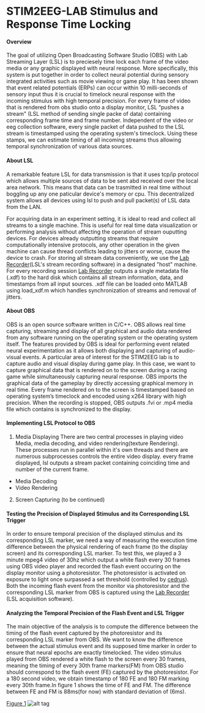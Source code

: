 # STIM2EEG-LAB Stimulus and Response Time Locking 

#### Overview
The goal of utilizing Open Broadcasting Software Studio (OBS) with Lab Streaming Layer (LSL) is to preciesely time lock each frame of the video media or any graphic displayed with neural response. More specifically, this system is put together in order to collect neural potential during sensory integrated activities such as movie viewing or game play. It has been shown that event related potentials (ERPs) can occur within 10 milli-seconds of sensory input thus it is crucial to timelock neural response with the incoming stimulus with high temporal precision. For every frame of video that is rendered from obs studio onto a display monitor, LSL “pushes a stream" (LSL method of sending single packe of data) containing corresponding frame time and frame number. Independent of the video or eeg collection software, every single packet of data pushed to the LSL stream is timestamped using the operating system's timeclock. Using these stamps, we can estimate timing of all incoming streams thus allowing temporal synchronization of various data sources.

#### About LSL
A remarkable feature LSL for data transmission is that it uses tcp/ip protocol which allows multiple sources of data to be sent abd received over the local area network. This means that data can be trasmitted in real time without boggling up any one paticular device's memory or cpu. This decentralized system allows all devices using lsl to push and pull packet(s) of LSL data from the LAN.

For acquiring data in an experiment setting, it is ideal to read and collect all streams to a single machine. This is useful for real time data visualization or performing analysis without affecting the operation of stream ouputting devices. For devices already outputting streams that require computationally intensive protocols, any other operation in the given machine can cause thread conflicts leading to jitters or worse, cause the device to crash. For storing all stream data conveniently, we use the [Lab Recorder](https://github.com/sccn/labstreaminglayer/wiki/LabRecorder.wiki)(LSL's stream recording software) in a designated "host" machine. For every recording session [Lab Recorder](https://github.com/sccn/labstreaminglayer/wiki/LabRecorder.wiki) outputs a single metadata file (.xdf) to the hard disk which contains all stream information, data, and timestamps from all input sources. .xdf file can be loaded onto MATLAB using load_xdf.m which handles synchronization of streams and removal of jitters.   

#### About OBS
OBS is an open source software written in C/C++. OBS allows real time capturing, streaming and display of all graphical and audio data rendered from any software running on the operating system or the operating system itself. The features provided by OBS is ideal for performing event related neural experimentation as it allows both displaying and capturing of audio-visual events. A particular area of interest for the STIM2EEG lab is to capture audio and visual display during game play. In this case, we want to capture graphical data that is rendered on to the screen during a racing game while simultaneously capturing neural response. OBS imports the graphical data of the gameplay by directly accessing graphical memory in real time. Every frame rendered on to the screen is timestamped based on operating system’s timeclock and encoded using x264 library with high precision. When the recording is stopped, OBS outputs .fvi or .mp4 media file which contains is synchronized to the display.

#### Implementing LSL Protocol to OBS
1. Media Displaying
There are two central processes in playing video Media, media decoding, and video rendering(texture Rendering).  
These processes run in parallel within it's own threads and there are numerous subprocesses controls the entire video display.  every frame displayed, lsl outputs a stream packet containing coinciding time and number of the current frame.

- Media Decoding
- Video Rendering

2. Screen Capturing
(to be continued)

#### Testing the Precision of Displayed Stimulus and its Corresponding LSL Trigger
In order to ensure temporal precision of the displayed stimulus and its corresponding LSL marker, we need a way of measuring the execution time difference between the physical rendering of each frame (to the display screen) and its corresponding LSL marker. To test this, we played a 3 minute mpeg4 video of 30hz which output a white flash every 30 frames using OBS video player and recorded the flash event occuring on the display monitor using a photoresistor. The photoresistor is activated on exposure to light once surpassed a set threshold (controlled by [cedrus](https://cedrus.com/stimtracker/)). Both the incoming flash event from the monitor via photoresistor and the corresponding LSL marker from OBS is captured using the [Lab Recorder](https://github.com/sccn/labstreaminglayer/wiki/LabRecorder.wiki) (LSL acquisition software). 

#### Analyzing the Temporal Precision of the Flash Event and LSL Trigger
The main objective of the analysis is to compute the difference between the timing of the flash event captured by the photoresistor and its corresponding LSL marker from  OBS. We want to know the difference between the actual stimulus event and its supposed time marker in order to ensure that neural epochs are exactly timelocked. The video stimulus played from OBS rendered a white flash to the screen every 30 frames, meaning the timing of every 30th frame markers(FM) from OBS studio should correspond to the flash event (FE) captured by the photoresistor. For a 180 second video, we obtain timestamp of 180 FE and 180 FM marking every 30th frame.In figure 1 shows the time of FE and FM. The difference between FE and FM is 88ms(for now) with standard deviation of (6ms).


[Figure 1](TimeDiffBetweenMediaFrameMarkerVsDisplayFlash.png)
![alt tag](https://github.com/JasonJKi/STIM2EEGLAB/blob/master/DisplayTriggerSynchronizationTest/TimeDiffBetweenMediaFrameMarkerVsDisplayFlash.png)


